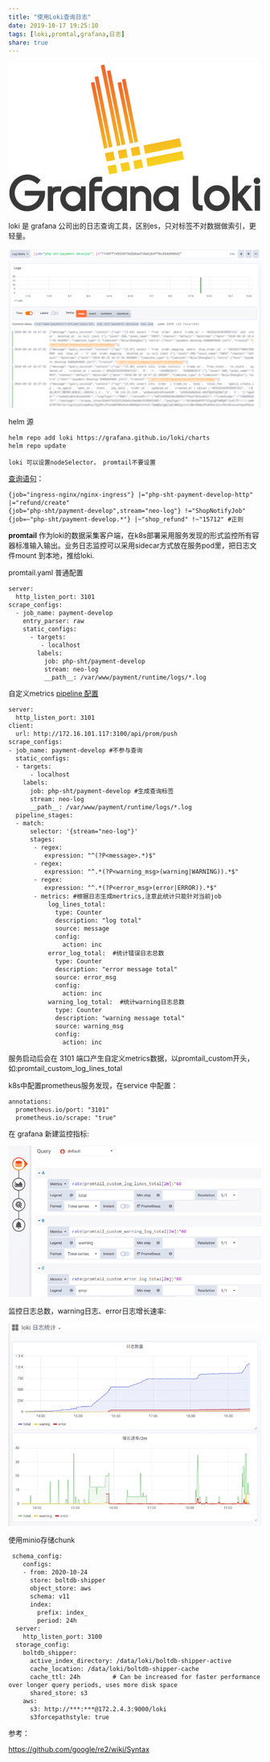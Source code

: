 ```yaml
---
title: "使用Loki查询日志"
date: 2019-10-17 19:25:10
tags: [loki,promtal,grafana,日志]
share: true
---
```

![1.png](/img/loki/logo.png)

loki 是 grafana 公司出的日志查询工具，区别es，只对标签不对数据做索引，更轻量。

![1.png](/img/loki/1.png)

helm 源

```
helm repo add loki https://grafana.github.io/loki/charts
helm repo update

loki 可以设置nodeSelector， promtail不要设置
```

[查询语句](https://github.com/grafana/loki/blob/65ba42a6e7dc975d6f25b15fc6f9b8d72446b3e2/docs/logql.md)：

```
{job="ingress-nginx/nginx-ingress"} |="php-sht-payment-develop-http" |="refund/create"
{job="php-sht/payment-develop",stream="neo-log"} !="ShopNotifyJob" 
{job=~"php-sht/payment-develop.*"} |~"shop_refund" !~"15712" #正则
```

**promtail** 作为loki的数据采集客户端，在k8s部署采用服务发现的形式监控所有容器标准输入输出。业务日志监控可以采用sidecar方式放在服务pod里，把日志文件mount 到本地，推给loki.

promtail.yaml 普通配置
```
server:
  http_listen_port: 3101
scrape_configs:
  - job_name: payment-develop
    entry_parser: raw
    static_configs:
      - targets:
         - localhost
        labels:
          job: php-sht/payment-develop
          stream: neo-log
          __path__: /var/www/payment/runtime/logs/*.log
```
<!-- more -->
自定义metrics [pipeline 配置](https://github.com/grafana/loki/blob/b74db24a007511d437c459aa36c693dc7dae8409/docs/logentry/processing-log-lines.md#metrics)

```
server:
  http_listen_port: 3101
client:
  url: http://172.16.101.117:3100/api/prom/push
scrape_configs:
- job_name: payment-develop #不参与查询
  static_configs:
  - targets:
      - localhost
    labels:
      job: php-sht/payment-develop #生成查询标签
      stream: neo-log
      __path__: /var/www/payment/runtime/logs/*.log
  pipeline_stages:
  - match:
      selector: '{stream="neo-log"}'
      stages:
       - regex:
          expression: "^(?P<message>.*)$" 
       - regex:
          expression: "^.*(?P<warning_msg>(warning|WARNING)).*$" 
       - regex:
          expression: "^.*(?P<error_msg>(error|ERROR)).*$" 
       - metrics: #根据日志生成mertrics,注意此统计只能针对当前job
           log_lines_total:
             type: Counter
             description: "log total"
             source: message
             config:
               action: inc
           error_log_total:  #统计错误日志总数
             type: Counter
             description: "error message total"
             source: error_msg
             config:
               action: inc 
           warning_log_total:  #统计warning日志总数
             type: Counter
             description: "warning message total"
             source: warning_msg
             config:
               action: inc 
```
服务启动后会在 3101 端口产生自定义metrics数据，以promtail_custom开头，如:promtail_custom_log_lines_total

k8s中配置prometheus服务发现，在service 中配置：
```
annotations:
  prometheus.io/port: "3101"
  prometheus.io/scrape: "true"
```

在 grafana 新建监控指标:

![2.png](/img/loki/2.png)

监控日志总数，warning日志、error日志增长速率:

![3.png](/img/loki/3.png)

使用minio存储chunk
```
 schema_config:
    configs:
    - from: 2020-10-24
      store: boltdb-shipper
      object_store: aws
      schema: v11
      index:
        prefix: index_
        period: 24h
  server:
    http_listen_port: 3100
  storage_config:
    boltdb_shipper:
      active_index_directory: /data/loki/boltdb-shipper-active
      cache_location: /data/loki/boltdb-shipper-cache
      cache_ttl: 24h         # Can be increased for faster performance over longer query periods, uses more disk space
      shared_store: s3
    aws:
      s3: http://***:***@172.2.4.3:9000/loki
      s3forcepathstyle: true
```

参考：

https://github.com/google/re2/wiki/Syntax